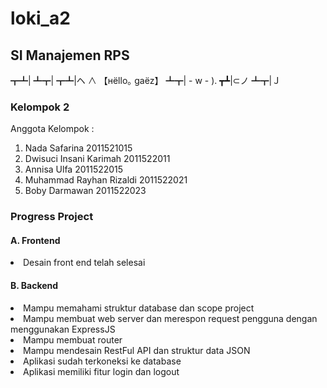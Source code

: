 # loki_a2
<h2>SI Manajemen RPS</h2>

┳┻|
┻┳|
┳┻|ヘ ∧   【нёllо｡ gaёz】
┻┳| - w - ). 
┳┻|⊂ノ
┻┳|Ｊ

<h3>Kelompok 2</h3>

Anggota Kelompok :
1. Nada Safarina              2011521015
2. Dwisuci Insani Karimah     2011522011
3. Annisa Ulfa                2011522015
4. Muhammad Rayhan Rizaldi    2011522021
5. Boby Darmawan              2011522023


<h3>Progress Project</h3> 

   <h4>A. Frontend</h4>
     <li>Desain front end telah selesai</li>

   <h4>B. Backend</h4>
     <li>Mampu memahami struktur database dan scope project</li>
     <li>Mampu membuat web server dan merespon request pengguna dengan menggunakan ExpressJS</li>
     <li>Mampu membuat router</li>
     <li>Mampu mendesain RestFul API dan struktur data JSON</li>
     <li>Aplikasi sudah terkoneksi ke database</li>
     <li>Aplikasi memiliki fitur login dan logout</li>


